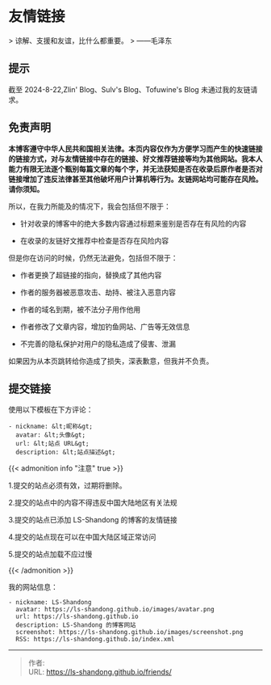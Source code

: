 # 友情链接

&gt; 谅解、支援和友谊，比什么都重要。
&gt;                   ——毛泽东
## 提示

截至 2024-8-22,Zlin&#39; Blog、Sulv&#39;s Blog、Tofuwine&#39;s Blog 未通过我的友链请求。

## 免责声明

**本博客遵守中华人民共和国相关法律。本页内容仅作为方便学习而产生的快速链接的链接方式，对与友情链接中存在的链接、好文推荐链接等均为其他网站。我本人能力有限无法逐个甄别每篇文章的每个字，并无法获知是否在收录后原作者是否对链接增加了违反法律甚至其他破坏用户计算机等行为。友链网站均可能存在风险。请你须知。**

所以，在我力所能及的情况下，我会包括但不限于：

- 针对收录的博客中的绝大多数内容通过标题来鉴别是否存在有风险的内容

- 在收录的友链好文推荐中检查是否存在风险内容

但是你在访问的时候，仍然无法避免，包括但不限于：

- 作者更换了超链接的指向，替换成了其他内容

- 作者的服务器被恶意攻击、劫持、被注入恶意内容

- 作者的域名到期，被不法分子用作他用

- 作者修改了文章内容，增加钓鱼网站、广告等无效信息

- 不完善的隐私保护对用户的隐私造成了侵害、泄漏

如果因为从本页跳转给你造成了损失，深表歉意，但我并不负责。

## 提交链接

使用以下模板在下方评论：

````
- nickname: &lt;昵称&gt;
  avatar: &lt;头像&gt;
  url: &lt;站点 URL&gt;
  description: &lt;站点描述&gt;
````

{{&lt; admonition info &#34;注意&#34; true &gt;}}

1.提交的站点必须有效，过期将删除。

2.提交的站点中的内容不得违反中国大陆地区有关法规

3.提交的站点已添加 LS-Shandong 的博客的友情链接

4.提交的站点现在可以在中国大陆区域正常访问

5.提交的站点加载不应过慢

{{&lt; /admonition &gt;}}

我的网站信息：
````
- nickname: LS-Shandong
  avatar: https://ls-shandong.github.io/images/avatar.png
  url: https://ls-shandong.github.io
  description: LS-Shandong 的博客网站
  screenshot: https://ls-shandong.github.io/images/screenshot.png
  RSS: https://ls-shandong.github.io/index.xml
````


---

> 作者:   
> URL: https://ls-shandong.github.io/friends/  

